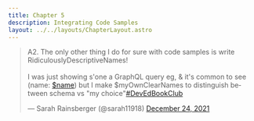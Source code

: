 ```yaml
---
title: Chapter 5
description: Integrating Code Samples
layout: ../../layouts/ChapterLayout.astro
---
```

<blockquote class="twitter-tweet" data-conversation="none" data-dnt="true"><p lang="en" dir="ltr">A2. The only other thing I do for sure with code samples is write RidiculouslyDescriptiveNames!<br><br>I was just showing s&#39;one a GraphQL query eg, &amp; it&#39;s common to see (name: <a href="https://twitter.com/search?q=%24name&amp;src=ctag&amp;ref_src=twsrc%5Etfw">$name</a>) but I make $myOwnClearNames to distinguish between schema vs &quot;my choice&quot;<a href="https://twitter.com/hashtag/DevEdBookClub?src=hash&amp;ref_src=twsrc%5Etfw">#DevEdBookClub</a></p>&mdash; Sarah Rainsberger (@sarah11918) <a href="https://twitter.com/sarah11918/status/1474205384323780620?ref_src=twsrc%5Etfw">December 24, 2021</a></blockquote><script async src="https://platform.twitter.com/widgets.js" charset="utf-8"></script>